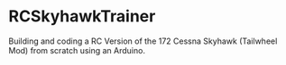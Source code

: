 # RCSkyhawkTrainer
Building and coding a RC Version of the 172 Cessna Skyhawk (Tailwheel Mod) from scratch using an Arduino.
